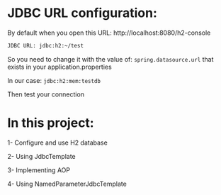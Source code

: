# JDBC URL configuration:

   By default when you open this URL: http://localhost:8080/h2-console
   
   ```sh
   JDBC URL: jdbc:h2:~/test
   ```

   So you need to change it with the value of: `spring.datasource.url` that exists in your application.properties

   In our case: `jdbc:h2:mem:testdb`

   Then test your connection
   
# In this project:

1- Configure and use H2 database

2- Using JdbcTemplate

3- Implementing AOP
   
4- Using NamedParameterJdbcTemplate